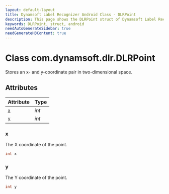 ```yaml
---
layout: default-layout
title: Dynamsoft Label Recognizer Android Class - DLRPoint
description: This page shows the DLRPoint struct of Dynamsoft Label Recognizer for Android Language.
keywords: DLRPoint, struct, android
needAutoGenerateSidebar: true
needGenerateH3Content: true
---
```



# Class com.dynamsoft.dlr.DLRPoint
Stores an x- and y-coordinate pair in two-dimensional space.


## Attributes
  
| Attribute | Type | 
|---------- | ---- | 
| [`x`](#x) | *int* |
| [`y`](#y) | *int* |


### x
The X coordinate of the point.
```java
int x
```


### y
The Y coordinate of the point.
```java
int y
```
